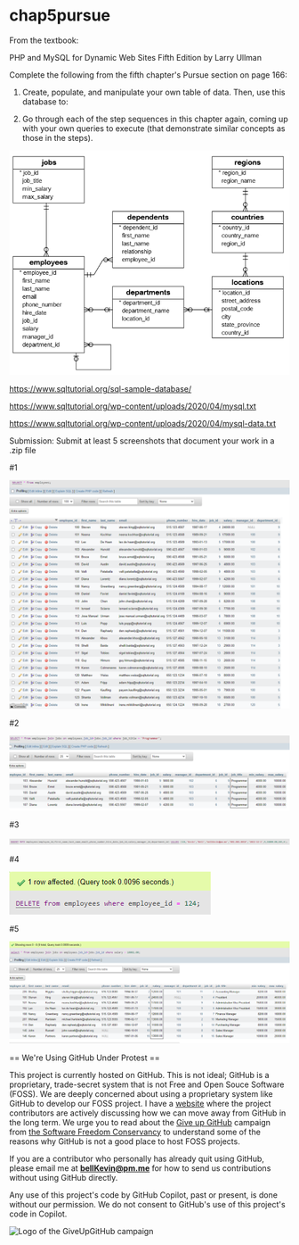 # chap5pursue

From the textbook:

PHP and MySQL for Dynamic Web Sites Fifth Edition by Larry Ullman

Complete the following from the fifth chapter's Pursue section on page 166:

1. Create, populate, and manipulate your own table of data. Then, use this database to:

2. Go through each of the step sequences in this chapter again, coming up with your own queries to execute (that demonstrate
similar concepts as those in the steps).

![p](https://github.com/bell-kevin/chap5pursue/blob/main/SQL-Sample-Database-Schema.png)

https://www.sqltutorial.org/sql-sample-database/

https://www.sqltutorial.org/wp-content/uploads/2020/04/mysql.txt

https://www.sqltutorial.org/wp-content/uploads/2020/04/mysql-data.txt

Submission: Submit at least 5 screenshots that document your work in a .zip file

#1

![p](https://github.com/bell-kevin/chap5pursue/blob/main/chap5pursue/one.PNG)

#2

![p](https://github.com/bell-kevin/chap5pursue/blob/main/chap5pursue/two.PNG)

#3

![p](https://github.com/bell-kevin/chap5pursue/blob/main/chap5pursue/three.PNG)

#4

![p](https://github.com/bell-kevin/chap5pursue/blob/main/chap5pursue/four.PNG)

#5

![p](https://github.com/bell-kevin/chap5pursue/blob/main/chap5pursue/five.PNG)



== We're Using GitHub Under Protest ==

This project is currently hosted on GitHub.  This is not ideal; GitHub is a
proprietary, trade-secret system that is not Free and Open Souce Software
(FOSS).  We are deeply concerned about using a proprietary system like GitHub
to develop our FOSS project. I have a [website](https://bellKevin.me) where the
project contributors are actively discussing how we can move away from GitHub
in the long term.  We urge you to read about the [Give up GitHub](https://GiveUpGitHub.org) campaign 
from [the Software Freedom Conservancy](https://sfconservancy.org) to understand some of the reasons why GitHub is not 
a good place to host FOSS projects.

If you are a contributor who personally has already quit using GitHub, please
email me at **bellKevin@pm.me** for how to send us contributions without
using GitHub directly.

Any use of this project's code by GitHub Copilot, past or present, is done
without our permission.  We do not consent to GitHub's use of this project's
code in Copilot.

![Logo of the GiveUpGitHub campaign](https://sfconservancy.org/img/GiveUpGitHub.png)
